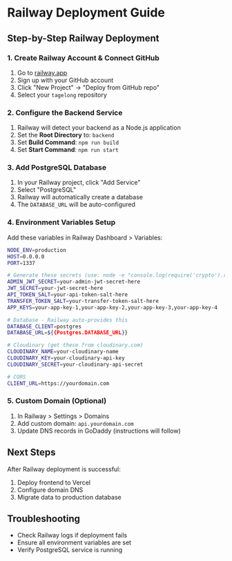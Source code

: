 # Railway Deployment Guide

## Step-by-Step Railway Deployment

### 1. Create Railway Account & Connect GitHub
1. Go to [railway.app](https://railway.app)
2. Sign up with your GitHub account
3. Click "New Project" → "Deploy from GitHub repo"
4. Select your `tagelong` repository

### 2. Configure the Backend Service
1. Railway will detect your backend as a Node.js application
2. Set the **Root Directory** to: `backend`
3. Set **Build Command**: `npm run build`
4. Set **Start Command**: `npm run start`

### 3. Add PostgreSQL Database
1. In your Railway project, click "Add Service"
2. Select "PostgreSQL"
3. Railway will automatically create a database
4. The `DATABASE_URL` will be auto-configured

### 4. Environment Variables Setup
Add these variables in Railway Dashboard > Variables:

```bash
NODE_ENV=production
HOST=0.0.0.0
PORT=1337

# Generate these secrets (use: node -e "console.log(require('crypto').randomBytes(32).toString('hex'))")
ADMIN_JWT_SECRET=your-admin-jwt-secret-here
JWT_SECRET=your-jwt-secret-here
API_TOKEN_SALT=your-api-token-salt-here
TRANSFER_TOKEN_SALT=your-transfer-token-salt-here
APP_KEYS=your-app-key-1,your-app-key-2,your-app-key-3,your-app-key-4

# Database - Railway auto-provides this
DATABASE_CLIENT=postgres
DATABASE_URL=${{Postgres.DATABASE_URL}}

# Cloudinary (get these from cloudinary.com)
CLOUDINARY_NAME=your-cloudinary-name
CLOUDINARY_KEY=your-cloudinary-api-key
CLOUDINARY_SECRET=your-cloudinary-api-secret

# CORS
CLIENT_URL=https://yourdomain.com
```

### 5. Custom Domain (Optional)
1. In Railway > Settings > Domains
2. Add custom domain: `api.yourdomain.com`
3. Update DNS records in GoDaddy (instructions will follow)

## Next Steps
After Railway deployment is successful:
1. Deploy frontend to Vercel
2. Configure domain DNS
3. Migrate data to production database

## Troubleshooting
- Check Railway logs if deployment fails
- Ensure all environment variables are set
- Verify PostgreSQL service is running
